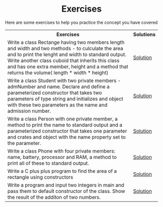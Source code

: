 
<h1 align="center">Exercises</h1>
 Here are some exercises to help you  practice the concept you have covered 

<table>
<th>Exercises</th>
<th>Solutions</th>

<tr>
<td>Write a class Rectange having two members length and width and two methods - to culculate the area and to print the lenght and width to standard output. Write another class cuboid  that inherits this class and  has one extra member, height and a method that returns the volume( length * width * height)</td>

<td>
<a href="../week4/inheritance/inh.cpp">Solution</a>
</td>
</tr>

<tr>
<td>
Write a class Student with two private members - admNumber and name. Declare and define a parameterized constructor that takes two parameters of type string and initializes and object with these two parameters as the name and admission number.
</td>
<td>
<a href="../week4/sample.cpp">Solution</a>
</td>
</tr>

<tr>
<td>Write a class Person with one private member, a method to print the name to standard output and a parameterized constructor that takes one parameter and crates and object with the name property set to the parameter.</td>

<td>
<a href="../week4/con.cpp">Solution</a>
</td>
</tr>

<tr>
<td>
Write a class Phone with four private members: name, battery, processor and RAM, a method to print all of these to standard output. 
</td>

<td><a href="../week4/phone.cpp">Solution</a></td>
</tr>

<tr>
<td>Write a C plus plus program to find the area of a rectangle using constructors </td>

<td><a href="../week4/constructors/rectangle.cpp">Solution</a></td>
</tr>

<tr>
<td>Write a program and input two integers in main and pass them to default constructor of the class. Show the result of the additon of two numbers.</td>
<td><a href="../week4/constructors/0-pass_to_parameterized.cpp">Solution</a></td>
</tr>
</table>